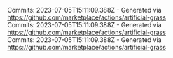 Commits: 2023-07-05T15:11:09.388Z - Generated via https://github.com/marketplace/actions/artificial-grass
<br>
Commits: 2023-07-05T15:11:09.388Z - Generated via https://github.com/marketplace/actions/artificial-grass
<br>
Commits: 2023-07-05T15:11:09.388Z - Generated via https://github.com/marketplace/actions/artificial-grass
<br>

